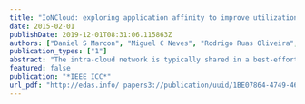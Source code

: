 ```yaml
---
title: "IoNCloud: exploring application affinity to improve utilization and predictability in datacenters"
date: 2015-02-01
publishDate: 2019-12-01T08:31:06.115863Z
authors: ["Daniel S Marcon", "Miguel C Neves", "Rodrigo Ruas Oliveira", "Leonardo R Bays", "Raouf Boutaba", "Luciano Paschoal Gaspary", "Marinho Pilla Barcellos"]
publication_types: ["1"]
abstract: "The intra-cloud network is typically shared in a best-effort manner, which causes tenant applications to have no actual bandwidth guarantees. Recent proposals address this issue either by statically reserving a slice of the physical infrastructure for each application or by providing proportional sharing among flows. The former approach results in overprovisioned network resources, while the latter requires substantial management overhead. In this paper, we introduce a resource allocation strategy that aims at providing an efficient way to predictably share bandwidth among applications and at minimizing resource underutilization while maintaining low management overhead. To demonstrate the benefits of the strategy, we develop IoN- Cloud, a system that implements the proposed allocation scheme. IoNCloud employs the abstraction of attraction/repulsion among applications according to their temporal bandwidth demands in order to group them in virtual networks. In doing so, we explore the trade-off between high resource utilization (which is desired by providers to achieve economies of scale) and strict network guarantees (necessary for tenants to run jobs predictably). Evaluation results show that IoNCloud can (a) provide predictable network sharing; and (b) reduce allocated bandwidth, resource underutilization and management overhead when compared against state-of-the-art proposals. I."
featured: false
publication: "*IEEE ICC*"
url_pdf: "http://edas.info/ papers3://publication/uuid/1BE07864-4749-46E1-8273-A6D35658A0AD"
---
```


